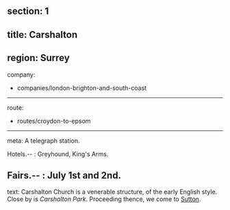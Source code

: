 section: 1
----
title: Carshalton
----
region: Surrey
----
company:
- companies/london-brighton-and-south-coast
----
route:
- routes/croydon-to-epsom
----
meta: A telegraph station.

Hotels.--
: Greyhound, King's Arms.

Fairs.--
: July 1st and 2nd.
----
text: Carshalton Church is a venerable structure, of the early English style. Close by is *Carshalton Park*. Proceeding thence, we come to [Sutton](/stations/sutton).